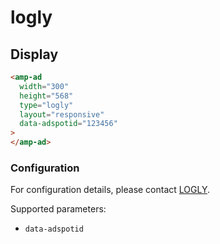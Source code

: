 # logly

## Display

```html
<amp-ad
  width="300"
  height="568"
  type="logly"
  layout="responsive"
  data-adspotid="123456"
>
</amp-ad>
```

### Configuration

For configuration details, please contact [LOGLY](https://www.logly.co.jp/forms/contact).

Supported parameters:

-   `data-adspotid`
